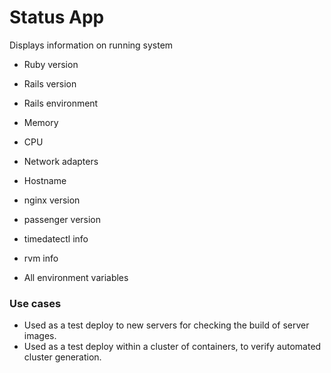 # Status App

Displays information on running system

- Ruby version
- Rails version
- Rails environment

- Memory
- CPU
- Network adapters
- Hostname
- nginx version
- passenger version
- timedatectl info
- rvm info

- All environment variables

### Use cases
- Used as a test deploy to new servers for checking the build of server images.
- Used as a test deploy within a cluster of containers, to verify automated cluster generation.

